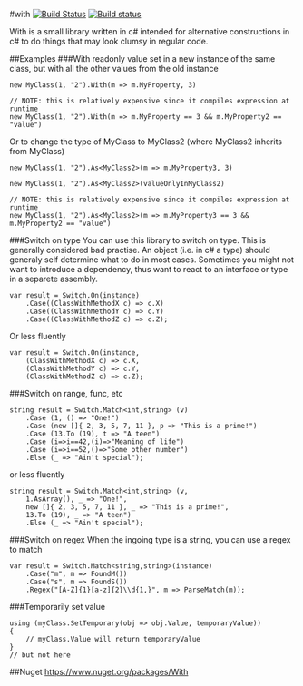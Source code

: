 #with [![Build Status](https://travis-ci.org/wallymathieu/with.png?branch=master)](https://travis-ci.org/wallymathieu/with) [![Build status](https://ci.appveyor.com/api/projects/status/d9g3sthe02ikx319?svg=true)](https://ci.appveyor.com/project/wallymathieu/with)

With is a small library written in c# intended for alternative constructions in c# to do things that may look clumsy in regular code.

##Examples
###With readonly value set in a new instance of the same class, but with all the other values from the old instance
```
new MyClass(1, "2").With(m => m.MyProperty, 3)

// NOTE: this is relatively expensive since it compiles expression at runtime
new MyClass(1, "2").With(m => m.MyProperty == 3 && m.MyProperty2 == "value")
```

Or to change the type of MyClass to MyClass2 (where MyClass2 inherits from MyClass)
```
new MyClass(1, "2").As<MyClass2>(m => m.MyProperty3, 3)

new MyClass(1, "2").As<MyClass2>(valueOnlyInMyClass2)

// NOTE: this is relatively expensive since it compiles expression at runtime
new MyClass(1, "2").As<MyClass2>(m => m.MyProperty3 == 3 && m.MyProperty2 == "value")
```
###Switch on type
You can use this library to switch on type. This is generally considered bad practise. An object (i.e. in c# a type) should generaly self determine what to do in most cases. Sometimes you might not want to introduce a dependency, thus want to react to an interface or type in a separete assembly.
```
var result = Switch.On(instance)
    .Case((ClassWithMethodX c) => c.X)
    .Case((ClassWithMethodY c) => c.Y)
    .Case((ClassWithMethodZ c) => c.Z);
```
Or less fluently
```
var result = Switch.On(instance,
    (ClassWithMethodX c) => c.X,
    (ClassWithMethodY c) => c.Y,
    (ClassWithMethodZ c) => c.Z);
```
###Switch on range, func, etc
```
string result = Switch.Match<int,string> (v)
    .Case (1, () => "One!")
    .Case (new []{ 2, 3, 5, 7, 11 }, p => "This is a prime!")
    .Case (13.To (19), t => "A teen")
    .Case (i=>i==42,(i)=>"Meaning of life")
    .Case (i=>i==52,()=>"Some other number")
    .Else (_ => "Ain't special");
```
or less fluently
```
string result = Switch.Match<int,string> (v,
    1.AsArray(), _ => "One!",
    new []{ 2, 3, 5, 7, 11 }, _ => "This is a prime!",
    13.To (19), _ => "A teen")
    .Else (_ => "Ain't special");
```

###Switch on regex
When the ingoing type is a string, you can use a regex to match
```
var result = Switch.Match<string,string>(instance)
    .Case("m", m => FoundM())
    .Case("s", m => FoundS())
    .Regex("[A-Z]{1}[a-z]{2}\\d{1,}", m => ParseMatch(m));
```
###Temporarily set value
```
using (myClass.SetTemporary(obj => obj.Value, temporaryValue))
{
    // myClass.Value will return temporaryValue
}
// but not here
```

##Nuget
<https://www.nuget.org/packages/With>
